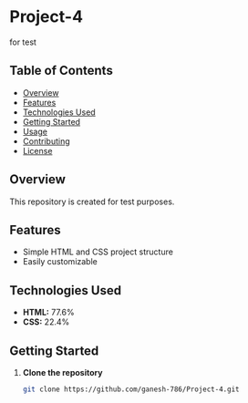 # Project-4

for test

## Table of Contents
- [Overview](#overview)
- [Features](#features)
- [Technologies Used](#technologies-used)
- [Getting Started](#getting-started)
- [Usage](#usage)
- [Contributing](#contributing)
- [License](#license)

## Overview
This repository is created for test purposes.

## Features
- Simple HTML and CSS project structure
- Easily customizable

## Technologies Used
- **HTML:** 77.6%
- **CSS:** 22.4%

## Getting Started

1. **Clone the repository**
   ```sh
   git clone https://github.com/ganesh-786/Project-4.git
